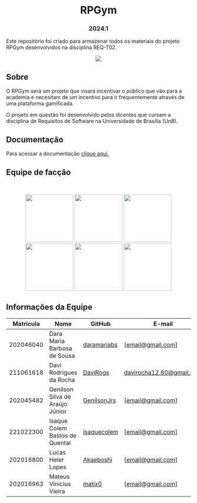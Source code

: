 <h1 align="center">  RPGym </h1>
<h3 align="center"> 2024.1 </h3>

Este repositório foi criado para armazenar todos os materiais do projeto RPGym desenvolvidos na disciplina REQ-T02.

<p align="center">
<img src="http://img.shields.io/static/v1?label=STATUS&message=Em Andamento&color=yellow&style=for-the-badge"/>
</p>

## Sobre

O RPGym será um projeto que visará incentivar o público que vão para a academia e necesitam de um incentivo para ir frequentemente através de uma plataforma gamificada.

O projeto em questão foi desenvolvido pelos dicentes que cursam a disciplina de Requisitos de Software na Universidade de Brasília (UnB).


## Documentação
Para acessar a documentação [clique aqui.](https://mdsreq-fga-unb.github.io/2024.1-RPGym/, "RPGym")

## Equipe de facção

<br/>
<p align="center">
<a href="https://github.com/daramariabs"><img src="https://imgur.com/dErePLn.png" width=130/></a>
<a href="https://github.com/DaviRogs"><img src="https://imgur.com/EGPjT9W.png" width=130/></a>
<a href="https://github.com/GenilsonJrs"><img src="https://imgur.com/D8AscKX.png" width=130/></a>
<a href="https://github.com/isaquecolem"><img src="https://imgur.com/pDGLfiW.png" width=130></a>
<a href="https://github.com/Akaeboshi"><img src="https://imgur.com/NtyTl5K.png" width=130/></a>
<a href="https://github.com/matix0"><img src="https://imgur.com/YHAW2qc.png" width=130/></a>
<br/>
</p>

## Informações da Equipe

| Matrícula | Nome                                   | GitHub                                          | E-mail                     |
| --------- | -------------------------------------- | ----------------------------------------------- | -------------------------- |
| 202046040 | Dara Maria Barbosa de Sousa               | [daramariabs](https://github.com/daramariabs)       | [email@gmail.com]         |
| 211061618 | Davi Rodrigues da Rocha           | [DaviRogs](https://github.com/DaviRogs)     | davirocha12.80@gmail.com       |
| 202045482 | Genilson Silva de Araújo Júnior | [GenilsonJrs](https://github.com/GenilsonJrs)       | [email@gmail.com]       |
| 221022300 | Isaque Colem Bastos de Quental          | [isaquecolem](https://github.com/isaquecolem) | [email@gmail.com] |
|  202016800 | Lucas Heler Lopes                    | [Akaeboshi](https://github.com/Akaeboshi) | [email@gmail.com]      |
| 202016963 | Mateus Vinicius Vieira             | [matix0](https://github.com/matix0)         | [email@gmail.com]  |